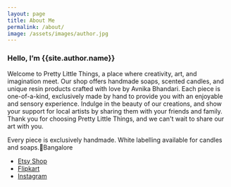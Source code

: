 ```yaml
---
layout: page
title: About Me
permalink: /about/
image: /assets/images/author.jpg
---
```

<h3 class="font-weight-light">Hello, I’m <span class="font-weight-bold">{{site.author.name}}</span></h3>

Welcome to Pretty Little Things, a place where creativity, art, and imagination meet. Our shop offers handmade soaps, scented candles, and unique resin products crafted with love by Avnika Bhandari. Each piece is one-of-a-kind, exclusively made by hand to provide you with an enjoyable and sensory experience. Indulge in the beauty of our creations, and show your support for local artists by sharing them with your friends and family. Thank you for choosing Pretty Little Things, and we can't wait to share our art with you.

Every piece is exclusively handmade. White labelling available for candles and soaps.📍Bangalore

- [Etsy Shop](https://prettylittlethingsab.etsy.com)
- [Flipkart](https://bit.ly/flipkartplt156)
- [Instagram](https://www.instagram.com/prettylittlethings.24/)